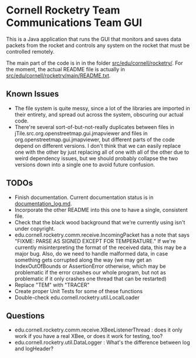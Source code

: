 # Cornell Rocketry Team Communications Team GUI

This is a Java application that runs the GUI that monitors and saves data packets from the rocket and controls any system on the rocket that must be controlled remotely.

The main part of the code is in in the folder [src/edu/cornell/rocketry/](src/edu/cornell/rocketry/). For the moment, the actual README file is actually in [src/edu/cornell/rocketry/main/README.txt](src/edu/cornell/rocketry/main/README.txt).

## Known Issues
- The file system is quite messy, since a lot of the libraries are imported in their entirety, and spread out across the system, obscuring our actual code.
- There're several sort-of-but-not-really duplicates between files in jTile.src.org.openstreetmap.gui.jmapviewer and files in org.openstreetmap.gui.jmapviewer, but different parts of the code depend on different versions. I don't think that we can easily replace one with the other by just replacing all of one with all of the other due to weird dependency issues, but we should probably collapse the two versions down into a single one to avoid future confusion.

## TODOs
- Finish documentation. Current documentation status is in [documentation_log.md](documentation_log.md).
- Incorporate the other README into this one to have a single, consistent file.
- Check that the black wood background that we're currently using isn't under copyright.
- edu.cornell.rocketry.comm.receive.IncomingPacket has a note that says "FIXME: PARSE AS SIGNED EXCEPT FOR TEMPERATURE." If we're currently misinterpreting the format of the received data, this may be a major bug. Also, do we need to handle malformed data, in case something gets corrupted
along the way (we may get an IndexOutOfBounds or AssertionError otherwise, which may be problematic if the error crashes our whole program, but not as problematic if it only crashes one thread that can be restarted)
- Replace "TEM" with "TRACER"
- Create proper Unit Tests for some of these functions
- Double-check edu.cornell.rocketry.util.LocalLoader

## Questions
- edu.cornell.rocketry.comm.receive.XBeeListenerThread : does it only work if you have a real XBee, or does it work for testing, too?
- edu.cornell.rocketry.util.DataLogger : What's the difference between log and logHeader?